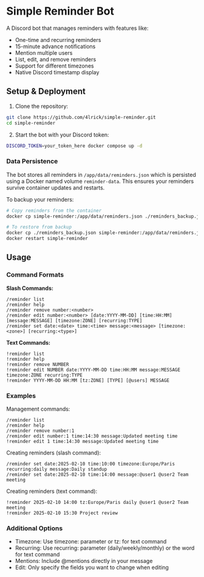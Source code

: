 # Simple Reminder Bot

A Discord bot that manages reminders with features like:
- One-time and recurring reminders
- 15-minute advance notifications
- Mention multiple users
- List, edit, and remove reminders
- Support for different timezones
- Native Discord timestamp display

## Setup & Deployment

1. Clone the repository:
```bash
git clone https://github.com/4lrick/simple-reminder.git
cd simple-reminder
```

2. Start the bot with your Discord token:
```bash
DISCORD_TOKEN=your_token_here docker compose up -d
```

### Data Persistence

The bot stores all reminders in `/app/data/reminders.json` which is persisted using a Docker named volume `reminder-data`. This ensures your reminders survive container updates and restarts.

To backup your reminders:
```bash
# Copy reminders from the container
docker cp simple-reminder:/app/data/reminders.json ./reminders_backup.json

# To restore from backup
docker cp ./reminders_backup.json simple-reminder:/app/data/reminders.json
docker restart simple-reminder
```

## Usage

### Command Formats

**Slash Commands:**
```
/reminder list
/reminder help
/reminder remove number:<number>
/reminder edit number:<number> [date:YYYY-MM-DD] [time:HH:MM] [message:MESSAGE] [timezone:ZONE] [recurring:TYPE]
/reminder set date:<date> time:<time> message:<message> [timezone:<zone>] [recurring:<type>]
```

**Text Commands:**
```
!reminder list
!reminder help
!reminder remove NUMBER
!reminder edit NUMBER date:YYYY-MM-DD time:HH:MM message:MESSAGE timezone:ZONE recurring:TYPE
!reminder YYYY-MM-DD HH:MM [tz:ZONE] [TYPE] [@users] MESSAGE
```

### Examples

Management commands:
```
/reminder list
/reminder help
/reminder remove number:1
/reminder edit number:1 time:14:30 message:Updated meeting time
!reminder edit 1 time:14:30 message:Updated meeting time
```

Creating reminders (slash command):
```
/reminder set date:2025-02-10 time:10:00 timezone:Europe/Paris recurring:daily message:Daily standup
/reminder set date:2025-02-10 time:14:00 message:@user1 @user2 Team meeting
```

Creating reminders (text command):
```
!reminder 2025-02-10 14:00 tz:Europe/Paris daily @user1 @user2 Team meeting
!reminder 2025-02-10 15:30 Project review
```

### Additional Options
- Timezone: Use timezone: parameter or tz: for text command
- Recurring: Use recurring: parameter (daily/weekly/monthly) or the word for text command
- Mentions: Include @mentions directly in your message
- Edit: Only specify the fields you want to change when editing
